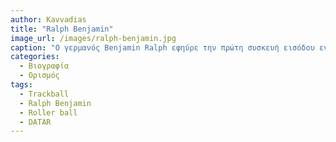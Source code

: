 ```yaml
---
author: Kavvadias
title: "Ralph Benjamin"
image_url: /images/ralph-benjamin.jpg
caption: "Ο γερμανός Benjamin Ralph εφηύρε την πρώτη συσκευή εισόδου εν ονόματι Trackball ως ηλεκτρονικός μηχανικός. Ένα χρόνο μετά βραβεύτηκε με το δίπλωμα ευρεσιτεχνίας."
categories:
  - Βιογραφία 
  - Ορισμός 
tags:
  - Trackball
  - Ralph Benjamin
  - Roller ball 
  - DATAR
---
```

